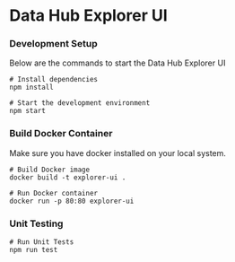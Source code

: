 # Data Hub Explorer UI

### Development Setup

Below are the commands to start the Data Hub Explorer UI

```
# Install dependencies
npm install

# Start the development environment
npm start
```

### Build Docker Container

Make sure you have docker installed on your local system.

```
# Build Docker image
docker build -t explorer-ui .

# Run Docker container
docker run -p 80:80 explorer-ui
```

### Unit Testing
```
# Run Unit Tests
npm run test
```

